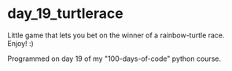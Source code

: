 # day_19_turtlerace

Little game that lets you bet on the winner of a rainbow-turtle race.  
Enjoy! :)

Programmed on day 19 of my "100-days-of-code" python course.  
